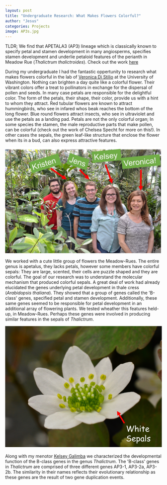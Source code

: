```yaml
---
layout: post
title: "Undergraduate Research: What Makes Flowers Colorful?"
author: "Jesus"
categories: Projects
image: AP3s.jpg
---
```


TLDR; We find that APETALA3 (AP3) lineage which is classically known to specify petal and stamen development in many angiosperms, specifies stamen development and underlie petaloid features of the perianth in Meadow Rue (*Thalictrum thalictroides*). Check out the work [here](https://www.frontiersin.org/articles/10.3389/fpls.2018.00334/abstract) 

During my undergraduate I had the fantastic oppertunity to research what makes flowers colorful in the lab of [Veronica Di Stilio](http://faculty.washington.edu/distilio/) at the University of Washington. Nothing can brighten a day quite like a colorful flower. Their vibrant colors offer a treat to pollinators in exchange for the dispersal of pollen and seeds. In many case petals are responsible for the delightful color. The form of the petals, their shape, their color, provide us with a hint to whom they attract. Red tubular flowers are known to attract hummingbirds, who see in infared whos beak reaches the bottom of the long flower. Blue round flowers attract insects, who see in ultraviolet and use the petals as a landing pad. Petals are not the only colorful organ; In some species the stamen, the male reproductive parts that make pollen, can be colorful (check out the work of Chelsea Specht for more on this!). In other cases the sepals, the green leaf-like structure that enclose the flower when its in a bud, can also express attractive features. 

<img src="/assets/img/DiStilioLab.jpg">

We worked with a cute little group of flowers the Meadow-Rues. The entire genus is apetalus, they lacks petals, however some members have colorful sepals: They are large, scented, their cells are puzzle shaped and they are colorful. The goal of our research was to understand the molecular mechanism that produced colorful sepals. A great deal of work had already elucidated the genes underlying petal development in thale cress (*Arabidopsis thaliana*). They showed that a group of genes called the 'B-class' genes, specified petal and stamen development. Additionally, these same genes seemed to be responsible for petal development in an additional array of flowering plants. We tested wheather this features held-up, in Meadow-Rues. Perhaps these genes were involved in producing similar features in the sepals of *Thalictrum*. 

<img src="/assets/img/WSepals.jpg">

Along with my menotor [Kelsey Galimba](https://www.ars.usda.gov/northeast-area/kearneysville-wv/appalachian-fruit-research-laboratory/innovative-fruit-production-improvement-and-protection/people/kelsey-galimba/) we characterized the developmental function of the B-class genes in the genus *Thalictrum*. The 'B-class' genes in *Thalictrum* are comprised of three different genes AP3-1, AP3-2a, AP3-2b. The similarity in their names reflects their evolutionary relationship as these genes are the result of two gene duplication events.

